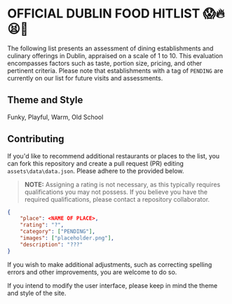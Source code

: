 # OFFICIAL DUBLIN FOOD HITLIST 😱🔥😫🍴

The following list presents an assessment of dining establishments and culinary offerings in Dublin, appraised on a scale of 1 to 10. This evaluation encompasses factors such as taste, portion size, pricing, and other pertinent criteria. Please note that establishments with a tag of `PENDING` are currently on our list for future visits and assessments.

## Theme and Style

Funky, Playful, Warm, Old School

## Contributing

If you'd like to recommend additional restaurants or places to the list, you can fork this repository and create a pull request (PR) editing `assets\data\data.json`. Please adhere to the provided below.

> **NOTE:** Assigning a rating is not necessary, as this typically requires qualifications you may not possess. If you believe you have the required qualifications, please contact a repository collaborator.

```json
{
    "place": <NAME OF PLACE>,
    "rating": "?",
    "category": ["PENDING"],
    "images": ["placeholder.png"],
    "description": "???"
}
```

If you wish to make additional adjustments, such as correcting spelling errors and other improvements, you are welcome to do so.

If you intend to modify the user interface, please keep in mind the theme and style of the site.
